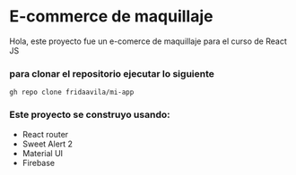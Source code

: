 # E-commerce de maquillaje

Hola, este proyecto fue un e-comerce de maquillaje para el curso de React JS

### para clonar el repositorio ejecutar lo siguiente

```
gh repo clone fridaavila/mi-app
```

### Este proyecto se construyo usando:

- React router
- Sweet Alert 2
- Material UI
- Firebase


